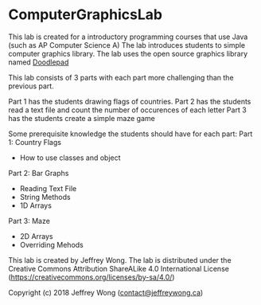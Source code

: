 # ComputerGraphicsLab

This lab is created for a introductory programming courses that use Java (such as AP Computer Science A) 
The lab introduces students to simple computer graphics library. The lab uses the open source graphics 
library named [Doodlepad](https://doodlepad.org/)

This lab consists of 3 parts with each part more challenging than the previous part.

Part 1 has the students drawing flags of countries.
Part 2 has the students read a text file and count the number of occurences of each letter
Part 3 has the students create a simple maze game

Some prerequisite knowledge the students should have for each part:
Part 1: Country Flags
- How to use classes and object

Part 2: Bar Graphs
- Reading Text File
- String Methods
- 1D Arrays

Part 3: Maze
- 2D Arrays
- Overriding Mehods

This lab is created by Jeffrey Wong. The lab is distributed under the Creative Commons 
Attribution ShareALike 4.0 International License (https://creativecommons.org/licenses/by-sa/4.0/)

Copyright (c) 2018 Jeffrey Wong (contact@jeffreywong.ca)
